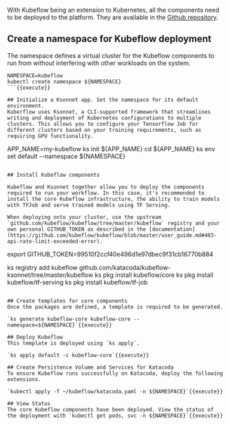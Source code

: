 With Kubeflow being an extension to Kubernetes, all the components need to be deployed to the platform. They are available in the [Github repository](https://github.com/google/kubeflow).

## Create a namespace for Kubeflow deployment
The namespace defines a virtual cluster for the Kubeflow components to run from without interfering with other workloads on the system.

```
NAMESPACE=kubeflow
kubectl create namespace ${NAMESPACE}
```{{execute}}

## Initialize a Ksonnet app. Set the namespace for its default environment.
Kuberflow uses Ksonnet, a CLI-supported framework that streamlines writing and deployment of Kubernetes configurations to multiple clusters. This allows you to configure your Tensorflow Job for different clusters based on your training requirements, such as requiring GPU functionality.

```
APP_NAME=my-kubeflow
ks init ${APP_NAME}
cd ${APP_NAME}
ks env set default --namespace ${NAMESPACE}
```{{execute}}

## Install Kubeflow components

Kubeflow and Ksonnet together allow you to deploy the components required to run your workflow. In this case, it's recommended to install the core Kubeflow infrastructure, the ability to train models with TFJob and serve trained models using TF Serving.

When deploying onto your cluster, use the upstream `github.com/kubeflow/kubeflow/tree/master/kubeflow` registry and your own personal GITHUB_TOKEN as described in the [documentation](https://github.com/kubeflow/kubeflow/blob/master/user_guide.md#403-api-rate-limit-exceeded-error).

```
export GITHUB_TOKEN=99510f2ccf40e496d1e97dbec9f31cb16770b884

ks registry add kubeflow github.com/katacoda/kubeflow-ksonnet/tree/master/kubeflow
ks pkg install kubeflow/core
ks pkg install kubeflow/tf-serving
ks pkg install kubeflow/tf-job
```{{execute}}

## Create templates for core components
Once the packages are defined, a template is required to be generated.

`ks generate kubeflow-core kubeflow-core --namespace=${NAMESPACE}`{{execute}}

## Deploy Kubeflow
This template is deployed using `ks apply`.

`ks apply default -c kubeflow-core`{{execute}}

## Create Persistence Volume and Services for Katacoda
To ensure Kubeflow runs successfully on Katacoda, deploy the following extensions.

`kubectl apply -f ~/kubeflow/katacoda.yaml -n ${NAMESPACE}`{{execute}}

## View Status
The core Kubeflow components have been deployed. View the status of the deployment with `kubectl get pods, svc -n ${NAMESPACE}`{{execute}}

